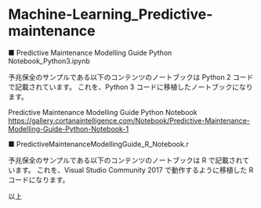 # Machine-Learning_Predictive-maintenance

■ Predictive Maintenance Modelling Guide Python Notebook_Python3.ipynb

予兆保全のサンプルである以下のコンテンツのノートブックは Python 2 コードで記載されています。
これを、Python 3 コードに移植したノートブックになります。

Predictive Maintenance Modelling Guide Python Notebook
<https://gallery.cortanaintelligence.com/Notebook/Predictive-Maintenance-Modelling-Guide-Python-Notebook-1>

■ PredictiveMaintenanceModellingGuide_R_Notebook.r

予兆保全のサンプルである以下のコンテンツのノートブックは R で記載されています。
これを、Visual Studio Community 2017 で動作するように移植した R コードになります。

以上
